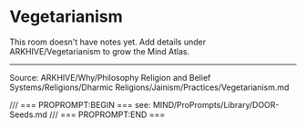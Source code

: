 # Vegetarianism

This room doesn't have notes yet. Add details under ARKHIVE/Vegetarianism to grow the Mind Atlas.

---
Source: ARKHIVE/Why/Philosophy Religion and Belief Systems/Religions/Dharmic Religions/Jainism/Practices/Vegetarianism.md

/// === PROPROMPT:BEGIN ===
see: MIND/ProPrompts/Library/DOOR-Seeds.md
/// === PROPROMPT:END ===
